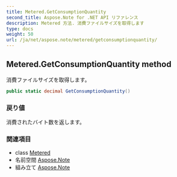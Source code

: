 ```yaml
---
title: Metered.GetConsumptionQuantity
second_title: Aspose.Note for .NET API リファレンス
description: Metered 方法. 消費ファイルサイズを取得します
type: docs
weight: 50
url: /ja/net/aspose.note/metered/getconsumptionquantity/
---
```

## Metered.GetConsumptionQuantity method

消費ファイルサイズを取得します。

```csharp
public static decimal GetConsumptionQuantity()
```

### 戻り値

消費されたバイト数を返します。

### 関連項目

* class [Metered](../)
* 名前空間 [Aspose.Note](../../metered/)
* 組み立て [Aspose.Note](../../../)


